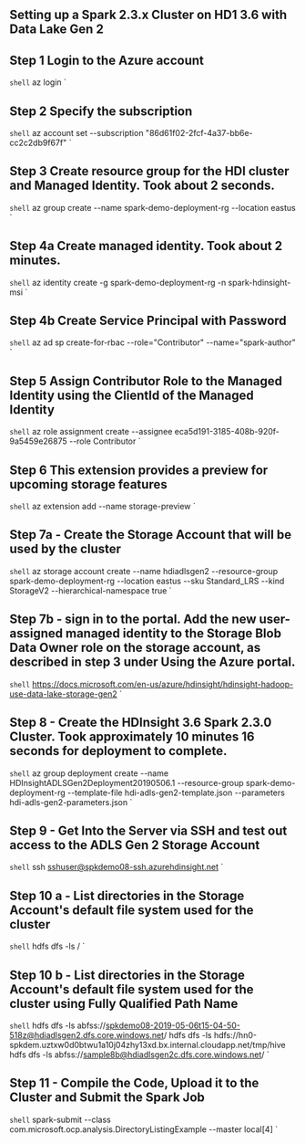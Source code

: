 ## Setting up a Spark 2.3.x Cluster on HD1 3.6 with Data Lake Gen 2

## Step 1 Login to the Azure account
``shell``
az login
`

## Step 2 Specify the subscription
``shell``
az account set --subscription "86d61f02-2fcf-4a37-bb6e-cc2c2db9f67f"
`

## Step 3 Create resource group for the HDI cluster and Managed Identity. Took about 2 seconds.
``shell``
az group create --name spark-demo-deployment-rg --location eastus
`

## Step 4a Create managed identity. Took about 2 minutes.
``shell``
az identity create -g spark-demo-deployment-rg -n spark-hdinsight-msi
`

## Step 4b Create Service Principal with Password
``shell``
az ad sp create-for-rbac --role="Contributor" --name="spark-author"
`

## Step 5 Assign Contributor Role to the Managed Identity using the ClientId of the Managed Identity
``shell``
az role assignment create --assignee eca5d191-3185-408b-920f-9a5459e26875 --role Contributor
`

## Step 6 This extension provides a preview for upcoming storage features
``shell``
az extension add --name storage-preview
`

## Step 7a - Create the Storage Account that will be used by the cluster 
``shell``
az storage account create --name hdiadlsgen2 --resource-group spark-demo-deployment-rg --location eastus --sku Standard_LRS --kind StorageV2 --hierarchical-namespace true
`

## Step 7b - sign in to the portal. Add the new user-assigned managed identity to the Storage Blob Data Owner role on the storage account, as described in step 3 under Using the Azure portal.
``shell``
https://docs.microsoft.com/en-us/azure/hdinsight/hdinsight-hadoop-use-data-lake-storage-gen2
`

## Step 8 - Create the HDInsight 3.6 Spark 2.3.0 Cluster. Took approximately 10 minutes 16 seconds for deployment to complete.
``shell``
az group deployment create --name HDInsightADLSGen2Deployment20190506.1 --resource-group spark-demo-deployment-rg --template-file hdi-adls-gen2-template.json --parameters hdi-adls-gen2-parameters.json 
`

## Step 9 - Get Into the Server via SSH and test out access to the ADLS Gen 2 Storage Account 
``shell``
ssh sshuser@spkdemo08-ssh.azurehdinsight.net
`

## Step 10 a - List directories in the Storage Account's default file system used for the cluster
``shell``
hdfs dfs -ls /
`

## Step 10 b - List directories in the Storage Account's default file system used for the cluster using Fully Qualified Path Name
``shell``
hdfs dfs -ls abfss://spkdemo08-2019-05-06t15-04-50-518z@hdiadlsgen2.dfs.core.windows.net/
hdfs dfs -ls hdfs://hn0-spkdem.uztxw0d0btwu1a10j04zhy13xd.bx.internal.cloudapp.net/tmp/hive
hdfs dfs -ls abfss://sample8b@hdiadlsgen2c.dfs.core.windows.net/
`

## Step 11 - Compile the Code, Upload it to the Cluster and Submit the Spark Job
``shell``
spark-submit --class com.microsoft.ocp.analysis.DirectoryListingExample --master local[4] 
`
